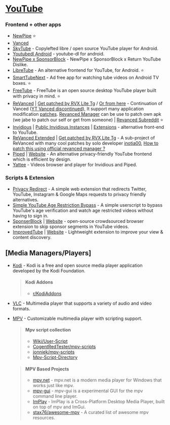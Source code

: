# [YouTube](https://youtube.com)

### Frontend + other apps

-   [NewPipe](https://github.com/TeamNewPipe/NewPipe) ⭐
-   [Vanced](https:https://www.reddit.com/r/vanced)
-   [SkyTube](https://github.com/SkyTubeTeam/SkyTube) - Copylefted libre / open source YouTube player for Android.
-   [Youtubedl Android](https://github.com/yausername/youtubedl-android) - youtube-dl for android.
-   [NewPipe x SponsorBlock](https://github.com/polymorphicshade/newpipe) - NewPipe x SponsorBlock x Return YouTube Dislike.
-   [LibreTube](https://github.com/libre-tube/LibreTube) - An alternative frontend for YouTube, for Android. ⭐
-   [SmartTubeNext](https://github.com/yuliskov/SmartTubeNext) - Ad free app for watching tube videos on Android TV boxes. ⭐
-   [FreeTube](https://github.com/FreeTubeApp/FreeTube) - FreeTube is an open source desktop YouTube player built with privacy in mind. ⭐
-   [ReVanced](https://github.com/revanced) | [Get patched by RVX Lite Tg](https://t.me/rvx_lite) / [Or from here](https://www.reddit.com/r/ApksApps/comments/y4qve9/all_revanced_apps_patched) - Continuation of Vanced ([YT Vanced discontinued](https://en.wikipedia.org/wiki/YouTube_Vanced#:~:text=On%20March%2013%2C%202022%2C%20the%20developers%20of%20YouTube%20Vanced%20announced%20that%20the%20application%20would%20be%20shut%20down%20after%20they%20received%20a%20cease%20and%20desist%20letter%20from%20Google%2C%20which%20forced%20the%20developers%20to%20stop%20developing%20and%20distributing%20the%20app.)), It support many application modification [patches](https://github.com/revanced/revanced-patches). [Revanced Manager](https://github.com/revanced/revanced-manager) can be use to patch own apk (we jabe to patch our self or get from someone) | [Revanced Subreddit](https://www.reddit.com/r/revancedapp/) ⭐
-   [Invidious](https://github.com/iv-org/invidious) | [Public Invidious Instances](https://docs.invidious.io/Invidious-Instances.md) | [Extensions](https://docs.invidious.io/Extensions.md) - alternative front-end to YouTube.
-   [ReVanced Extended](https://github.com/inotia00/revanced-documentation/) | [Get patched by RVX Lite Tg](https://t.me/rvx_lite) - A sub-project of ReVanced with many cool patches by solo developer [inotia00](https://github.com/inotia00), [How to patch this using official revanced manager ?](<https://github.com/inotia00/revanced-documentation/wiki/Method-3.-Using-official-ReVanced-Manager-(Android)>)
-   [Piped](https://github.com/TeamPiped/Piped) | [Website](https://piped.kavin.rocks) - An alternative privacy-friendly YouTube frontend which is efficient by design.
-   [Yattee](https://github.com/yattee/yattee) - Videos browser and player for Invidious and Piped.

### Scripts & Extension

-   [Privacy Redirect](https://github.com/SimonBrazell/privacy-redirect) - A simple web extension that redirects Twitter, YouTube, Instagram & Google Maps requests to privacy friendly alternatives.
-   [Simple YouTube Age Restriction Bypass](https://github.com/zerodytrash/Simple-YouTube-Age-Restriction-Bypass) - A simple userscript to bypass YouTube's age verification and watch age restricted videos without having to sign in.
-   [SponserBlock](https://github.com/ajayyy/SponsorBlock) | [Website](https://sponsor.ajay.app/) - open-source crowdsourced browser extension to skip sponsor segments in YouTube videos.
-   [ImprovedTube](https://github.com/code4charity/YouTube-Extension) | [Website](https://improvedtube.com/) - Lightweight extension to improve your view & content discovery.

## [Media Managers/Players]

-   [Kodi](https://kodi.tv/) - Kodi is a free and open source media player application developed by the Kodi Foundation.
    > #### Kodi Addons
    > -   [r/KodiAddons](https://www.reddit.com/r/addons4kodi)
-   [VLC](http://www.videolan.org/vlc/) - Multimedia player that supports a variety of audio and video formats.
-   [MPV](https://mpv.io/) - Customizable multimedia player with scripting support.
    > #### Mpv script collection
    > -   [Wiki/User-Script](https://github.com/mpv-player/mpv/wiki/User-Scripts)
    > -   [CogentRedTester/mpv-scripts](https://github.com/CogentRedTester/mpv-scripts)
    > -   [jonniek/mpv-scripts](https://github.com/jonniek/mpv-scripts)
    > -   [Mpv-Script-Directory](https://nudin.github.io/mpv-script-directory/)

    > #### MPV Based Projects 
    > - [mpv.net](https://github.com/mpvnet-player/mpv.net) - mpv.net is a modern media player for Windows that works just like mpv.
    > - [mpv-gui](https://github.com/mpvnet-player/mpv-gui) - mpv-gui is a experimental GUI for the mpv command line player.
    > - [ImPlay](https://github.com/tsl0922/ImPlay) - ImPlay is a Cross-Platform Desktop Media Player, built on top of mpv and ImGui.
    > - [stax76/awesome-mpv](https://github.com/stax76/awesome-mpv) - A curated list of awesome mpv resources.
